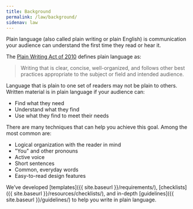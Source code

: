 ```yaml
---
title: Background
permalink: /law/background/
sidenav: law
---
```


Plain language (also called plain writing or plain English) is communication your audience can understand the first time they read or hear it.

The [Plain Writing Act of 2010](https://www.gpo.gov/fdsys/pkg/PLAW-111publ274/content-detail.html) defines plain language as:

> Writing that is clear, concise, well-organized, and follows other best practices appropriate to the subject or field and intended audience.


Language that is plain to one set of readers may not be plain to others. Written material is in plain language if your audience can:

- Find what they need
- Understand what they find
- Use what they find to meet their needs

There are many techniques that can help you achieve this goal. Among the most common are:

- Logical organization with the reader in mind
- "You" and other pronouns
- Active voice
- Short sentences
- Common, everyday words
- Easy-to-read design features

We’ve developed [templates]({{ site.baseurl }}/requirements/), [checklists]({{ site.baseurl }}/resources/checklists/), and in-depth [guidelines]({{ site.baseurl }}/guidelines/) to help you write in plain language.
